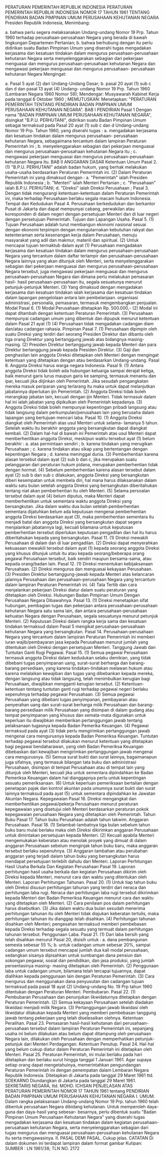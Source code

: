  PERATURAN PEMERINTAH REPUBLIK INDONESIA PERATURAN PEMERINTAH REPUBLIK INDONESIA NOMOR 17 TAHUN 1961 TENTANG PENDIRIAN BADAN PIMPINAN UMUM PERUSAHAAN KEHUTANAN NEGARA Presiden Republik Indonesia,
Menimbang:

a. bahwa perlu segera melaksanakan Undang-undang Nomor 19 Prp. Tahun 1960 terhadap perusahaan-perusahaan Negara yang berada di bawah lingkungan Departemen Pertanian;
b. bahwa berhubung dengan itu perlu didirikan suatu Badan Pimpinan Umum yang diserahi tugas mengadakan kerjasama dan kesatuan tindakan dalam mengurus perusahaan-perusahaan kehutanan Negara serta menyelenggarakan sebagian dari pekerjaan menguasai dan mengurus perusahaan-perusahaan kehutanan Negara dan mengawasi pekerjaan menguasai dan mengurus perusahaan- perusahaan kehutanan Negara
Mengingat:

a. Pasal 5 ayat (2) dari Undang-Undang Dasar;
b. pasal 20 ayat (1) sub c dan d dan pasal 13 ayat (4) Undang- undang Nomor 19 Prp. Tahun 1960 (Lembaran Negara 1960 Nomor 59); Mendengar: Musyawarah Kabinet Kerja pada tanggal 6 Oktober 1960 ;
MEMUTUSKAN:
 Menetapkan: "PERATURAN PEMERINTAH TENTANG PENDIRIAN BADAN PIMPINAN UMUM PERUSAHAAN KEHUTANAN NEGARA".
BAB I PENDIRIAN
Pasal 1
Dengan nama "BADAN PIMPINAN UMUM PERUSAHAAN KEHUTANAN NEGARA", disingkat "B.P.U. PERHUTANI", didirikan suatu Badan Pimpinan Umum sebagai termaksud pada Pasal 20 ayat (1) sub c dan d Undang-undang Nomor 19 Prp. Tahun 1960, yang diserahi tugas :
a. mengadakan kerjasama dan kesatuan tindakan dalam mengurus perusahaan- perusahaan kehutanan Negara, sebagaimana tercantum dalam lampiran Peraturan Pemerintah ini ;
b. menyelenggarakan sebagian dari pekerjaan menguasai dan mengurus perusahaan-perusahaan kehutanan Negara itu ;
c. mengawasi pekerjaan menguasai dan mengurus perusahaan-perusahaan kehutanan Negara itu.
BAB II ANGGARAN DASAR Ketentuan Umum Pasal 2.
(1) "B.P.U. PERHUTANI" adalah badan hukum, yang berhak melakukan usaha-usaha berdasarkan Peraturan Pemerintah ini.
(2) Dalam Peraturan Pemerintah ini yang dimaksud dengan :
a. "Pemerintah" ialah Presiden Republik Indonesia ;
b. "Menteri" ialah Menteri Pertanian ;
c. "Perusahaan" ialah B.P.U. PERHUTANI;
d. "Direksi" ialah Direksi Perusahaan ; Pasal 3. Dengan tidak mengurangi ketentuan-ketentuan dalam Peraturan Pemerintah ini, maka terhadap Perusahaan berlaku segala macam hukum Indonesia. Tempat dan Kedudukan Pasal 4. Perusahaan berkedudukan dan berkantor Pusat di Jakarta dan dapat mempunyai cabang, perwakilan atau koresponden di dalam negeri dengan persetujuan Menteri dan di luar negeri dengan persetujuan Pemerintah. Tujuan dan Lapangan Usaha. Pasal 5.
(1) Tujuan Perusahaan adalah turut membangun ekonomi nasional sesuai dengan ekonomi terpimpin dengan mengutarnakan kebutuhan rakyat dan ketenteraman serta kesenangan kerja dalam Perusahaan, menuju masyarakat yang adil dan makmur, materiil dan spiritual.
(2) Untuk mencapai tujuan termaktub dalam ayat (1) Perusahaan mengadakan kerjasama dan kesatuan tindakan dalam mengurus perusahaan-perusahaan Negara yang tercantum dalam daftar terlampir dan perusahaan-perusahaan Negara lainnya yang akan ditunjuk oleh Menteri, serta menyelenggarakan sebagian dari pekerjaan menguasai dan mengurus perusahaan-perusahaan Negara tersebut, juga mengawasi pekerjaan menguasai dan mengurus perusahaan-perusahaan Negara dan dimana perlu melakukan pemasaran hasil- hasil perusahaan-perusahaan itu, segala sesuatunya menurut petunjuk-petunjuk Menteri.
(3) Yang dimaksud dengan mengadakan kerjasama dan kesatuan tindakan ialah kerjasama dan kesatuan tindakan dalam lapangan pengelolaan antara lain pembelanjaan. organisasi administrasi, personalia, pemasaran, termasuk mengembangkan penjualan. Modal Pasal 6.
(1) Modal Perusahaan ditetapkan Rp. 500.000,- (2) Modal ini dapat ditambah dengan ketentuan Peraturan Pemerintah.
(3) Perusahaan mempunyai cadangan umum yang dibentuk dan dipupuk menurut ketentuan dalam Pasal 21 ayat (1) (4) Perusahaan tidak mengadakan cadangan diam dan/atau cadangan rahasia. Pimpinan Pasal 7.
(1) Perusahaan dipimpin oleh suatu Direksi yang terdiri dari seorang Presiden Direktur dan dibantu oleh tiga orang Direktur yang bertanggung jawab atas bidangnya masing-masing.
(2) Presiden Direktur bertanggung jawab kepada Menteri dan para Direktur bertanggung jawab kepada Presiden Direktur.
(3) Gaji dan penghasilan lain anggota Direksi ditetapkan oleh Menteri dengan mengingat ketentuan yang ditetapkan dengan atau berdasarkan Undang-undang. Pasal 8. Anggota Direksi harus warga negara Indonesia. Pasal 9.
(1) Antara anggota Direksi tidak boleh ada hubungan keluarga sampai derajat ketiga, baik menurut garis lurus maupun garis ke samping, termasuk menantu dan ipar, kecuali jika diijinkan oleh Pemerintah. Jika sesudah pengangkatan mereka masuk periparan yang terlarang itu maka untuk dapat melanjutkan jabatannya diperlukan ijin Pemerintah.
(2) Anggota Direksi tidak boleh merangkap jabatan lain, kecuali dengan ijin Menteri. Tidak termasuk dalam hal ini ialah jabatan yang dipikulkan oleh Pemerintah kepadanya.
(3) Anggota Direksi tidak boleh mempunyai kepentingan pribadi langsung atau tidak langsung dalam perkumpulan/perusahaan lain yang berusaha dalam lapangan yang bertujuan mencari laba. Pasal 10.
(1) Anggota Direksi diangkat oleh Pemerintah atas usul Menteri untuk selama- lamanya 5 tahun. Setelah waktu itu berakhir anggota yang bersangkutan dapat diangkat kembali.
(2) Dalam hal-hal di bawah ini Pemerintah atas usul Menteri dapat memberhentikan anggota Direksi, meskipun waktu tersebut ayat (1) belum berakhir :
a. atas permintaan sendiri ;
b. karena tindakan yang merugikan Perusahaan ;
c. karena tindakan atau sikap yang bertentangan dengan kepentingan Negara ;
d. karena meninggal dunia.
(3) Pemberhentian karena alasan tersebut dalam ayat (2) sub b dan c, jika merupakan suatu pelanggaran dari peraturan hukum pidana, merupakan pemberhentian tidak dengan hormat.
(4) Sebelum pemberhentian karena alasan tersebut dalam ayat (2) sub b dan sub c dilakukan, anggota Direksi yang bersangkutan diberi kesempatan untuk membela diri, hal mana harus dilaksanakan dalam waktu satu bulan setelah anggota Direksi yang bersangkutan diberitahukan tentang niat akan pemberhentian itu oleh Menteri.
(5) Selama persoalan tersebut dalam ayat (4) belum diputus, maka Menteri dapat memberhentikan untuk sementara waktu anggota Direksi yang bersangkutan. Jika dalam waktu dua bulan setelah pemberhentian sementara dijatuhkan belum ada keputusan mengenai pemberhentian anggota Direksi berdasarkan ayat (3), maka pemberhentian sementara itu menjadi batal dan anggota Direksi yang bersangkutan dapat segera menjalankan jabatannya lagi, kecuali bilamana untuk keputusan pemberhentian tersebut diperlukan keputusan pengadilan dan hal itu harus diberitahukan kepada yang bersangkutan. Pasal 11.
(1) Direksi mewakili Perusahaan di dalam dan di luar pengadilan.
(2) Direksi dapat menyerahkan kekuasaan mewakili tersebut dalam ayat (1) kepada seorang anggota Direksi yang khusus ditunjuk untuk itu atau kepada seorang/beberapa orang pegawai Perusahaan tersebut, baik sendiri maupun bersama-sama, atau kepada orang/badan lain. Pasal 12.
(1) Direksi menentukan kebijaksanaan Perusahaan.
(2) Direksi mengurus dan menguasai kekayaan Perusahaan.
(3) Presiden Direktur bertanggung-jawab kepada Menteri atas kelancaran jalannya Perusahaan dan perusahaan-perusahaan Negara yang tercantum dalam lampiran Peraturan Pemerintah ini.
(4) Tata Tertib dan cara menjalankan pekerjaan Direksi diatur dalam suatu peraturan yang ditetapkan oleh Direksi. Hubungan Badan Pimpinan Umum Dengan Perusahaan Negara Dibawahnya. Pasal 13.
(1) Direksi menetapkan sifat hubungan, pembagian tugas dan pekerjaan antara perusahaan-perusahaan kehutanan Negara satu sama lain, dan antara perusahaan-perusahaan kehuatan Negara dengan Perusahaan, segala sesuatunya menurut petunjuk Menteri.
(2) Keputusan Direksi dalam rangka kerja sama dan kesatuan tindakan termaksud dalam Pasal 5 mengikat perusahaan-perusahaan kehutanan Negara yang bersangkutan. Pasal 14. Perusahaan-perusahaan Negara yang tercantum dalam lampiran Peraturan Pemerintah ini memberi iuran wajib/pembayaran jasa kepada Perusahaan menurut jumlah yang ditentukan oleh Direksi dengan persetujuan Menteri. Tanggung Jawab dan Tuntutan Ganti Rugi Pegawai. Pasal 15.
(1) Semua pegawai Perusahaan termasuk anggota Direksi dalam kedudukan selaku demikian, yang tidak dibebani tugas penyimpanan uang, surat-surat berharga dan barang-barang persediaan, yang karena tindakan-tindakan melawan hukum atau karena melalaikan kewajiban dan tugas yang dibebankan kepada mereka, dengan langsung atau tidak langsung, telah menimbulkan kerugian bagi Perusahaan, diwajibkan mengganti kerugian tersebut.
(2) Ketentuan-ketentuan tentang tuntutan ganti rugi terhadap pegawai negeri berlaku sepenuhnya terhadap pegawai Perusahaan.
(3) Semua pegawai Perusahaan yang dibebani tugas penyimpanan, pembayaran atau penyerahan uang dan surat-surat berharga milik Perusahaan dan barang- barang persediaan milik Perusahaan yang disimpan di dalam gudang atau tempat penyimpanan yang khusus dan semata-mata digunakan untuk keperluan itu diwajibkan memberikan pertanggungan jawab tentang pelaksanaan tugasnya kepada Badan Pemerika Keuangan.
(4) Pegawai termaksud pada ayat (3) tidak perlu mengirimkan pertanggungan jawab mengenai cara mengurusnya kepada Badan Pemeriksa Keuangan. Tuntutan terhadap pegawai tersebut dilakukan menurut ketentuan yang ditetapkan bagi pegawai bendaharawan, yang oleh Badan Pemeriksa Keuangan dibebaskan dari kewajiban mengirimkan pertanggungan jawab mengenai cara mengurusnya.
(5) Semua surat bukti dan surat lainnya, bagaimanapun juga sifatnya, yang termasuk bilangan tata buku dan administrasi Perusahaan, disimpan di tempat Perusahaan atau di tempat lain yang ditunjuk oleh Menteri, kecuali jika untuk sementara dipindahkan ke Badan Pemeriksa Keuangan dalam hal dianggapnya perlu untuk kepentingan sesuatu pemeriksanaan.
(6) Untuk keperluan pemeriksaan bertalian dengan penetapan pajak dan kontrol akuntan pada umumnya surat bukti dan surat lainnya termaksud pada ayat (5) untuk sementara dipindahkan ke Jawatan Akuntan Negara. Kepegawaian Pasal 16. Direksi mengangkat dan memberhentikan pegawai/pekerja Perusahaan menurut peraturan kepegawaian yang disetujui oleh Menteri berdasarkan peraturan pokok kepegawaian perusahaan Negara yang ditetapkan oleh Pemerintah. Tahun Buku Pasal 17. Tahun buku Perusahaan adalah tahun takwim. Anggaran Perusahaan. Pasal 18.
(1) Selambat-lambatnya tiga bulan sebelum tahun buku baru mulai berlaku maka oleh Direksi dikirimkan anggaran Perusahaan untuk dimintakan persetujuan kepada Menteri.
(2) Kecuali apabila Menteri mengemukakan keberatan atau menolak proyek yang dimuat di dalam anggaran Perusahaan sebelum menginjak tahun buku baru, maka anggaran tersebut berlaku sepenuhnya.
(3) Anggaran tambahan atau perubahan anggaran yang terjadi dalam tahun buku yang bersangkutan harus mendapat persetujuan terlebih dahulu dari Menteri. Laporan Perhitungan Hasil Usaha Berkala Dan Kegiatan Perusahaan Pasal 19. Laporan perhitungan hasil usaha berkala dan kegiatan Perusahaan dikirim oleh Direksi kepada Menteri, menurut cara dan waktu yang ditentukan oleh Menteri. Laporan Perhitungan Tahunan. Pasal 20.
(1) Untuk tiap tahun buku oleh Direksi disusun perhitungan tahunan yang terdiri dari neraca dan perhitungan laba rugi. Neraca dan perhitungan laba rugi tersebut dikirimkan kepada Menteri dan Badan Pemeriksa Keuangan menurut cara dan waktu yang ditetapkan oleh Menteri.
(2) Cara penilaian pos dalam perhitungan harus disebutkan.
(3) Jika dalam waktu dua bulan sesudah menerima perhitungan tahunan itu oleh Menteri tidak diajukan keberatan tertulis, maka perhitungan tahunan itu dianggap telah disahkan.
(4) Perhitungan tahunan disahkan oleh Menteri; pengesahan termaksud memberi pembebasan kepada Direksi terhadap segala sesuatu yang termuat dalam perhitungan tahunan tersebut. Penggunaan Laba. Pasal 21.
(1) Dari laba bersih yang telah disahkan menurut Pasal 20, disisih untuk :
a. dana pembangunan semesta sebesar 55 %;
b. untuk cadangan umum sebesar 20%, sampai cadangan umum tersebut mencapai jumlah dua kali modal perusahaan, sedangkan sisanya dipisahkan untuk sumbangan dana pensiun dan sokongan pegawai, sosial dan pendidikan, dan jasa produksi, yang jumlah persentasinya masing- masing ditetapkan oleh Pemerintah.
(2) Penggunaan laba untuk cadangan umum, bilamana telah tercapai tujuannya, dapat dialihkan kepada penggunaan lain dengan Peraturan Pemerintah.
(3) Cara mengurus dan menggunakan dana penyusutan dan cadangan tujuan termaksud pada pasal 18 ayat (2) Undang-undang No. 19 Prp tahun 1960 ditentukan dengan Peraturan Menteri. Pembubaran. Pasal 22.
(1) Pembubaran Perusahaan dan penunjukan likwidaturnya ditetapkan dengan Peraturan Pemerintah.
(2) Semua kekayaan Perusahaan setelah diadakan likwidasi menjadi milik Negara.
(3) Pertanggungan jawab likwidasi oleh likwidatur dilakukan kepada Menteri yang memberi pembebasan tanggung jawab tentang pekerjaan yang telah diselesaikan olehnya. Ketentuan Peralihan. Pasal 23. Pemasaran hasil-hasil kehutanan dari perusahaan-perusahaan tersebut dalam lampiran Peraturan Pemerintah ini, sepanjang usaha ini belum dilakukan atau belum dapat ditampung oleh perusahaan Negara lain, dilakukan oleh Perusahaan dengan memperhatikan petunjuk-petunjuk dari Menteri Perdagangan. Ketentuan Penutup. Pasal 24. Hal-hal yang belum cukup diatur dalam Peraturan Pemerintah ini ditetapkan oleh Menteri. Pasal 25. Peraturan Pemerintah, ini mulai berlaku pada hari ditetapkan dan berlaku surut hingga tanggal 1 Januari 1961. Agar supaya setiap orang dapat mengetahuinya, memerintahkan pengundangan Peraturan Pemerintah ini dengan penempatan dalam Lembaran Negara Republik Indonesia. Ditetapkan di Jakarta pada tanggal 29 Maret 1961 ttd. SOEKARNO Diundangkan di Jakarta pada tanggal 29 Maret 1961. SEKRETARIS NEGARA, ttd. MOHD. ICHSAN PENJELASAN ATAS PERATURAN PEMERINTAH NOMOR 17 TAHUN 1961 tentang PENDIRIAN BADAN PIMPINAN UMUM PERUSAHAAN KEHUTANAN NEGARA I. UMUM. Dalam rangka pelaksanaan Undang-undang Nomor 19 Prp. tahun 1960 telah dibentuk perusahaan Negara dibidang kehutanan. Untuk memperoleh daya-guna dan daya-hasil yang sebesar- besarnya, perlu dibentuk suatu "Badan Pimpinan Umum Perusahaan Kehutanan Negara" yang diserahi tugas mengadakan kerjasama dan kesatuan tindakan dalam kegiatan perusahaan- perusahaan kehutanan Negara, serta menyelenggarakan sebagian dari tugas mengurus dan menguasai perusahaan-perusahaan kehutanan Negara itu serta mengawasinya. II. PASAL DEMI PASAL. Cukup jelas. CATATAN Di dalam dokumen ini terdapat lampiran dalam format gambar Kutipan: SUMBER : LN 1961/38; TLN NO. 2172
